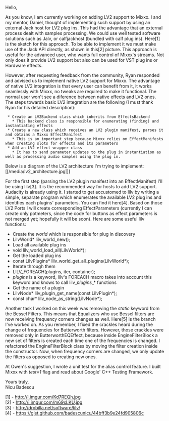 Hello,

As you know, I am currently working on adding LV2 support to Mixxx. I
and my mentor, Daniel, thought of implementing such support by using an
external Jack host for LV2 plug ins. This had the advantage that an
external process dealt with samples processing. We could use well tested
software solutions such as Jalv, or calfjackhost (bundled with calf plug
ins). Here\[1\] is the sketch for this approach. To be able to implement
it we must make use of the Jack API directly, as shown in this\[2\]
picture. This approach is useful for the advanced user, who wants full
control of Mixxx's streams. Not only does it provide LV2 support but
also can be used for VST plug ins or Hardware effects.

However, after requesting feedback from the community, Ryan responded
and advised us to implement native LV2 support for Mixxx. The advantage
of native LV2 integration is that every user can benefit from it, it
works seamlessly with Mixxx, no tweaks are required to make it
functional. The normal user won't see a diference between native effects
and LV2 ones. The steps towards basic LV2 integration are the following
(I must thank Ryan for his detailed description):

``` 
 * Create an LV2Backend class which inherits from EffectsBackend
   * This backend class is responsible for enumerating (finding) and instantiating effects
 * Create a new class which receives an LV2 plugin manifest, parses it and obtains a Mixxx EffectManifest
   * This is an important step because Mixxx relies on EffectManifests when creating slots for effects and its parameters
 * Add an LV2 effect wrapper class
   * It has to send parameter updates to the plug in instantiation as well as processing audio samples using the plug in.
```

Below is a diagram of the LV2 architecture I'm trying to implement:  
[[/media/lv2_architecture.jpg|]]

For the first step (parsing the LV2 plugin manifest into an
EffectManifest) I'll be using lilv\[3\]. It is the recommended way for
hosts to add LV2 support. Audacity is already using it. I started to get
accustomed to lilv by writing a simple, separate program which
enumerates the available LV2 plug ins and identifies each plugins'
parameters. You can find it here\[4\]. Based on those LV2 Ports I will
create corresponding EffectParameters (currently I can create only
potmeters, since the code for buttons as effect parameters is not merged
yet; hopefully it will be soon). Here are some useful lilv functions:

  - Create the *world* which is responsible for plug in discovery
  - LilvWorld\* lilv\_world\_new();
  - Load all available plug ins
  - void lilv\_world\_load\_all(LilvWorld\*);
  - Get the loaded plug ins
  - const LilvPlugins\* lilv\_world\_get\_all\_plugins(LilvWorld\*);
  - Iterate through them
  - LILV\_FOREACH(plugins, iter, container);
  - *plugins* is a keyword, lilv's FOREACH macro takes into account this
    keyword and knows to call lilv\_*plugins*\_\* functions
  - Get the name of a plugin
  - LilvNode\* lilv\_plugin\_get\_name(const LilvPlugin\*);
  - const char\* lilv\_node\_as\_string(LilvNode\*);

Another task I worked on this week was removing the *static* keyword
from the Bessel Filters. This means that Equalizers who use Bessel
filters are now receiving frequency corners changes as well. Here\[5\]
is the branch I've worked on. As you remember, I fixed the crackles
heard during the change of frequencies for Butterworth filters. However,
those crackles were removed only in ButterworthEQEffect, because inside
EngineFilterBlock a new set of filters is created each time one of the
frequencies is changed. I refactored the EngineFilterBlock class by
moving the filter creation inside the constructor. Now, when frequency
corners are changed, we only update the filters as opposed to creating
new ones.

At Owen's suggestion, I wrote a unit test for the alias control feature.
I built Mixxx with *test=1* flag and read about Google' C++ Testing
Framework.

Yours truly,  
Nicu Badescu

\[1\] - <http://i.imgur.com/Kd7REQh.jpg>  
\[2\] - <http://i.imgur.com/m69xLKU.jpg>  
\[3\] - <http://drobilla.net/software/lilv/>  
\[4\] - <https://gist.github.com/badescunicu/44bff3b9e24fd905806c>
